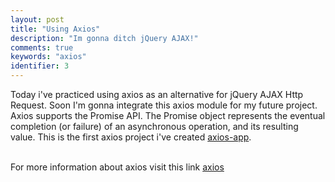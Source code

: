 ```yaml
---
layout: post
title: "Using Axios"
description: "Im gonna ditch jQuery AJAX!"
comments: true
keywords: "axios"
identifier: 3
---
```


Today i've practiced using axios as an alternative for jQuery AJAX Http Request.
Soon I'm gonna integrate this axios module for my future project. Axios supports the Promise API. 
The Promise object represents the eventual completion (or failure) of an asynchronous operation, and its resulting value. This is the first axios project i've created
<a href="{{ site.author.url }}/axios-app/" target="_blank">axios-app</a>. 

<br>
For more information about axios visit this link <a href="https://github.com/mzabriskie/axios" target="_blank">axios</a>


